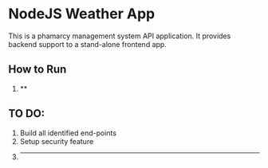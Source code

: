 # NodeJS Weather App
This is a phamarcy management system API application. It provides backend support to a stand-alone frontend app. 

## How to Run
1. **


## TO DO:
1. Build all identified end-points
2. Setup security feature
3. *****
